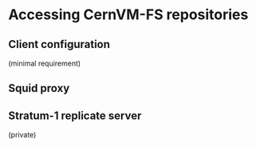 # Accessing CernVM-FS repositories

## Client configuration

(minimal requirement)

## Squid proxy

## Stratum-1 replicate server

(private)
